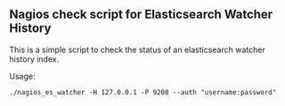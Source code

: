 ## Nagios check script for Elasticsearch Watcher History

This is a simple script to check the status of an elasticsearch watcher history index.

Usage:
```
./nagios_es_watcher -H 127.0.0.1 -P 9200 --auth "username:password"
```
